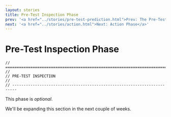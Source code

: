 ```yaml
---
layout: stories
title: Pre-Test Inspection Phase
prev: '<a href="../stories/pre-test-prediction.html">Prev: The Pre-Test Prediction Phase</a>'
next: '<a href="../stories/action.html">Next: Action Phase</a>'
---
```


# Pre-Test Inspection Phase

    // ========================================================================
    //
    // PRE-TEST INSPECTION
    //
    // ------------------------------------------------------------------------

This phase is *optional*.

We'll be expanding this section in the next couple of weeks.